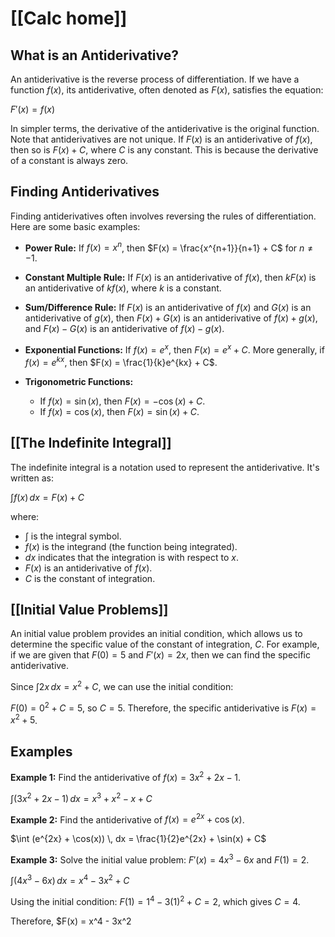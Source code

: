 # [[Calc home]]

## What is an Antiderivative?

An antiderivative is the reverse process of differentiation.  If we have a function $f(x)$, its antiderivative, often denoted as $F(x)$, satisfies the equation:

$F'(x) = f(x)$

In simpler terms, the derivative of the antiderivative is the original function.  Note that antiderivatives are not unique. If $F(x)$ is an antiderivative of $f(x)$, then so is $F(x) + C$, where $C$ is any constant. This is because the derivative of a constant is always zero.


## Finding Antiderivatives

Finding antiderivatives often involves reversing the rules of differentiation.  Here are some basic examples:

* **Power Rule:** If $f(x) = x^n$, then $F(x) = \frac{x^{n+1}}{n+1} + C$ for $n \neq -1$.

* **Constant Multiple Rule:** If $F(x)$ is an antiderivative of $f(x)$, then $kF(x)$ is an antiderivative of $kf(x)$, where $k$ is a constant.

* **Sum/Difference Rule:** If $F(x)$ is an antiderivative of $f(x)$ and $G(x)$ is an antiderivative of $g(x)$, then $F(x) + G(x)$ is an antiderivative of $f(x) + g(x)$, and $F(x) - G(x)$ is an antiderivative of $f(x) - g(x)$.


* **Exponential Functions:** If $f(x) = e^x$, then $F(x) = e^x + C$.  More generally, if $f(x) = e^{kx}$, then $F(x) = \frac{1}{k}e^{kx} + C$.

* **Trigonometric Functions:**
    * If $f(x) = \sin(x)$, then $F(x) = -\cos(x) + C$.
    * If $f(x) = \cos(x)$, then $F(x) = \sin(x) + C$.


## [[The Indefinite Integral]]

The indefinite integral is a notation used to represent the antiderivative.  It's written as:

$\int f(x) \, dx = F(x) + C$

where:

* $\int$ is the integral symbol.
* $f(x)$ is the integrand (the function being integrated).
* $dx$ indicates that the integration is with respect to $x$.
* $F(x)$ is an antiderivative of $f(x)$.
* $C$ is the constant of integration.


## [[Initial Value Problems]]

An initial value problem provides an initial condition, which allows us to determine the specific value of the constant of integration, $C$.  For example, if we are given that $F(0) = 5$ and $F'(x) = 2x$, then we can find the specific antiderivative.

Since $\int 2x \, dx = x^2 + C$, we can use the initial condition:

$F(0) = 0^2 + C = 5$, so $C = 5$.  Therefore, the specific antiderivative is $F(x) = x^2 + 5$.


##  Examples

**Example 1:** Find the antiderivative of $f(x) = 3x^2 + 2x - 1$.

$\int (3x^2 + 2x - 1) \, dx = x^3 + x^2 - x + C$


**Example 2:** Find the antiderivative of $f(x) = e^{2x} + \cos(x)$.

$\int (e^{2x} + \cos(x)) \, dx = \frac{1}{2}e^{2x} + \sin(x) + C$


**Example 3:** Solve the initial value problem: $F'(x) = 4x^3 - 6x$ and $F(1) = 2$.

$\int (4x^3 - 6x) \, dx = x^4 - 3x^2 + C$

Using the initial condition: $F(1) = 1^4 - 3(1)^2 + C = 2$, which gives $C = 4$.

Therefore, $F(x) = x^4 - 3x^2